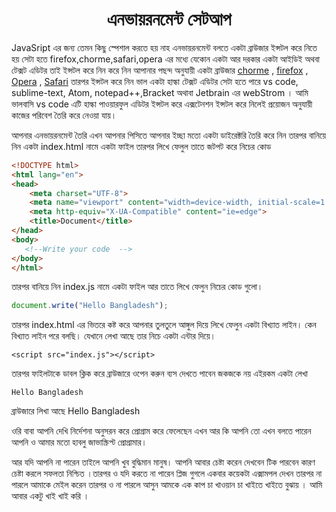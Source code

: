 <h1 align="center">এনভায়রনমেন্ট সেটআপ</h1>

JavaSript এর জন্য তেমন কিছু স্পেশাল করতে হয় নাহ এনভায়রনমেন্ট বলতে একটা ব্রাউজার ইন্সটল করে নিতে হয় সেটা হতে firefox,chorme,safari,opera এর মধ্যে যেকোন একটা আর দরকার একটা আইডিই অথবা টেক্সট এডিটর তাই ইন্সটল করে নিন করে নিন আপানার পছন্দ অনুযায়ী একটা ব্রাউজার <a href="https://www.google.com/chrome/">chorme</a> ,   <a href="https://www.mozilla.org/en-US/firefox/new/">firefox</a>  , <a href="https://www.opera.com/computer/thanks?ni=stable&os=windows">Opera</a> , <a href="https://www.apple.com/safari/">Safari</a> তারপর ইন্সটল করে নিন ভাল একটা হাল্কা টেক্সট এডিটর সেটা হতে পারে vs code, sublime-text, Atom, notepad++,Bracket অথাবা Jetbrain এর webStrom । আমি ভালবাসি vs code এটি হাল্কা পাওয়ারফুল এডিটর ইন্সটল করে এক্সটেনশন ইন্সটল করে নিলেই প্রয়োজন অনুযায়ী কাজের পরিবেশ তৈরি করে নেওয়া যায়। 

আপনার এনভায়রনমেন্ট তৈরি এখন আপনার পিসিতে আপনার ইচ্ছা মতো একটা ডাইরেক্টরি তৈরি করে নিন তারপর বানিয়ে নিন একটা index.html নামে একটা ফাইল তারপর লিখে ফেলুল তাতে জটপট করে নিচের কোড 

```html
<!DOCTYPE html>
<html lang="en">
<head>
    <meta charset="UTF-8">
    <meta name="viewport" content="width=device-width, initial-scale=1.0">
    <meta http-equiv="X-UA-Compatible" content="ie=edge">
    <title>Document</title>
</head>
<body>
   <!--Write your code  --> 
</body>
</html>
```





তারপর বানিয়ে নিন index.js নামে একটা ফাইল  আর তাতে লিখে ফেলুন নিচের কোড গুলো। 

```javascript
document.write("Hello Bangladesh");
```

তারপর index.html এর ভিতরে কষ্ট করে আপনার তুলতুলে আঙ্গুল দিয়ে লিখে ফেলুন একটা বিখ্যাত লাইন। কেন বিখ্যাত লাইন পরে বলছি।  যেখানে লেখা আছে  <!--Write your code  -->  তার নিচে একটা এন্টার দিয়ে।

```
<script src="index.js"></script>
```

তারপর ফাইলটাকে ডাবল ক্লিক করে ব্রাউজারে ওপেন করুন ব্যস দেখতে পাবেন জকজকে নয় এইরকম একটা লেখা 

```text
Hello Bangladesh
```

ব্রাউজারে লিখা আছে  Hello Bangladesh 

ওরি বাবা আপনি দেখি নির্দেশনা অনুসরন করে প্রোগ্রাম করে ফেলেছেন এখন  আর কি আপনি তো এখন বলতে পারেন আপনি ও আমার মতো হাবলু  জাভাস্ক্রিপ্ট প্রোগ্রামার।

আর যদি আপনি না পারেন তাইলে আপনি খুব বুদ্ধিমান মানুষ। আপনি আবার চেষ্টা করেন দেখবেন টিক পারবেন কারণ চেষ্টা করলে সফলতা নিশ্চিত ।তারপর ও যদি করতে না পারেন প্লিজ গুগলে একবার কয়েকটা এক্সামপল দেখন তারপর না পারলে আমাকে মেইল করেন তারপর ও না পারলে আসুন আমকে এক কাপ চা খাওয়ান চা খাইতে খাইতে বুঝায় । আমি আবার একটু খাই খাই করি । 



